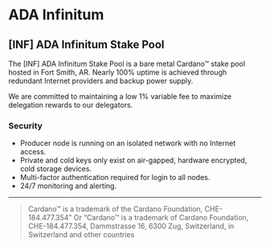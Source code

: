 # ADA Infinitum

## [INF] ADA Infinitum Stake Pool
The [INF] ADA Infinitum Stake Pool is a bare metal Cardano™ stake pool hosted in Fort Smith, AR. Nearly 100% uptime is achieved through redundant Internet providers and backup power supply. 

We are committed to maintaining a low 1% variable fee to maximize delegation rewards to our delegators.

### Security
* Producer node is running on an isolated network with no Internet access.
* Private and cold keys only exist on air-gapped, hardware encrypted, cold storage devices.
* Multi-factor authentication required for login to all nodes.
* 24/7 monitoring and alerting.

---
> Cardano™ is a trademark of the Cardano Foundation, CHE-184.477.354” Or “Cardano™ is a trademark of Cardano Foundation, CHE-184.477.354, Dammstrasse 16, 6300 Zug, Switzerland, in Switzerland and other countries
